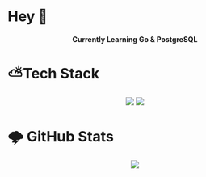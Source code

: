# Hey 👋

<h4 align="center"> Currently Learning Go & PostgreSQL </h4>

# ⛅Tech Stack

<p align="center">
    <img display="block" src="https://skillicons.dev/icons?i=ts,git,css,html,md,golang"/>     
    <img display="block" src="https://skillicons.dev/icons?i=vscode,azure,aws,gcp, docker,figma,firebase,jest"/>
  
</p>

# 🌩 GitHub Stats

<p align="center">
  <a href="langstats">
    <img src="https://github-readme-stats.vercel.app/api/top-langs/?username=DanDitomaso&theme=onedark&hide_border=true&include_all_commits=false&count_private=false&layout=compact"/>     
  </a>
</p>

<!--
**danditomaso/danditomaso** is a ✨ _special_ ✨ repository because its `README.md` (this file) appears on your GitHub profile.

Here are some ideas to get you started:

- 🔭 I’m currently working on ...
- 🌱 I’m currently learning ...
- 👯 I’m looking to collaborate on ...
- 🤔 I’m looking for help with ...
- 💬 Ask me about ...
- 📫 How to reach me: ...
- 😄 Pronouns: ...
- ⚡ Fun fact: ...
-->
